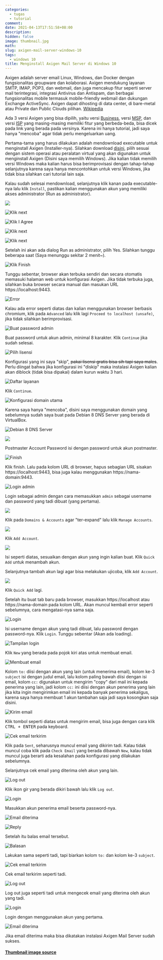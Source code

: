 ```yaml
---
categories:
  - tugas
  - tutorial
comment:
date: 2021-04-13T17:51:58+08:00
description:
hidden: false
image: thumbnail.jpg
math:
slug: axigen-mail-server-windows-10
tags:
  - windows 10
title: Menginstall Axigen Mail Server di Windows 10
---
```


Axigen adalah server email Linux, Windows, dan Docker dengan fungsionalitas groupware dan kolaborasi. Axigen mendukung layanan SMTP, IMAP, POP3, dan webmail, dan juga mencakup fitur seperti server mail terintegrasi, integrasi Antivirus dan Antispam, dan berbagai fungsionalitas mobile termasuk mobile-friendly webmail dan dukungan Exchange ActiveSync. Axigen dapat dihosting di data center, di bare-metal atau Private dan Public Clouds pilihan. [Wikipedia](https://en.wikipedia.org/wiki/Axigen)

Ada 3 versi Axigen yang bisa dipilih, yaitu versi [Business](https://www.axigen.com/mail-server/business/), versi [MSP](https://www.axigen.com/mail-server/msp/), dan versi [ISP](https://www.axigen.com/mail-server/isp/) yang masing-masing memiliki fitur yang berbeda-beda, bisa dicek pada link yang berada pada versinya. Karena ini hanya tutorial, jadi saya hanya "mencoba" agar tidak perlu mengeluarkan uang.

Pertama-tama yang harus dilakukan adalah mendownload executable untuk menginstall Axigen (Installer-nya). Silahkan download [disini](https://www.axigen.com/mail-server/download/), pilih sesuai dengan sistem operasi atau peralatan virtual yang akan digunakan untuk menginstall Axigen (Disini saya memilih Windows). Jika kalian tidak memilih versi Windows maka kalian harus bisa berimprovisasi dengan tahap-tahap selanjutnya karena saya hanya mencontohkan untuk versi Windows, jika tidak bisa silahkan cari tutorial lain saja.

Kalau sudah selesai mendownload, selanjutnya klik kanan pada executable-nya lalu klik `Install`, pastikan kalian menggunakan akun yang memiliki akses administrator (Run as administrator).

![](image001.jpg)

![Klik next](image002.jpg)

![Klik I Agree](image003.jpg)

![Klik next](image004.jpg)

![Klik next](image005.jpg)

Setelah ini akan ada dialog Run as administrator, pilih Yes. Silahkan tunggu beberapa saat (Saya menunggu sekitar 2 menit~).

![Klik Finish](image006.jpg)

Tunggu sebentar, browser akan terbuka sendiri dan secara otomatis memasuki halaman web untuk konfigurasi Axigen. Jika tidak terbuka juga, silahkan buka browser secara manual dan masukan URL https://localhost:9443.

![Error](image007.jpg)

Kalau ada error seperti diatas dan kalian menggunakan browser berbasis chromium, klik pada `Advanced` lalu klik lagi `Proceed to localhost (unsafe)`, jika tidak silahkan berimprovisasi.

![Buat password admin](image008.jpg)

Buat password untuk akun admin, minimal 8 karakter. Klik `Continue` jika sudah selesai.

![Pilih lisensi](image009.jpg)

Konfigurasi yang ini saya "skip", ~~pakai lisensi gratis bisa sih tapi saya males~~. Perlu diingat bahwa jika konfigurasi ini "diskip" maka instalasi Axigen kalian akan diblock (tidak bisa dipakai) dalam kurun waktu 3 hari.

![Daftar layanan](image010.jpg)

Klik `Continue`.

![Konfigurasi domain utama](image011.jpg)

Karena saya hanya "mencoba", disini saya menggunakan domain yang sebelumnya sudah saya buat pada Debian 8 DNS Server yang berada di VirtualBox.

![Debian 8 DNS Server](image012.jpg)

![](image013.jpg)

Postmaster Account Password isi dengan password untuk akun postmaster.

![Finish](image014.jpg)

Klik finish. Lalu pada kolom URL di browser, hapus sebagian URL sisakan https://localhost:9443, bisa juga kalau menggunakan https://nama-domain:9443.

![Login admin](image015.jpg)

Login sebagai admin dengan cara memasukkan `admin` sebagai username dan password yang tadi dibuat (yang pertama).

![](image016.jpg)

Klik pada `Domains & Accounts` agar "ter-expand" lalu klik `Manage Accounts`.

![](image017.jpg)

Klik `Add Account`.

![](image018.jpg)

Isi seperti diatas, sesuaikan dengan akun yang ingin kalian buat. Klik `Quick Add` untuk menambah akun.

Selanjutnya tambah akun lagi agar bisa melakukan ujicoba, klik `Add Account`.

![](image019.jpg)

Klik `Quick Add` lagi.

Setelah itu buat tab baru pada browser, masukkan https://localhost atau https://nama-domain pada kolom URL. Akan muncul kembali error seperti sebelumnya, cara mengatasi-nya sama saja.

![Login](image020.jpg)

Isi username dengan akun yang tadi dibuat, lalu password dengan password-nya. Klik `Login`. Tunggu sebentar (Akan ada loading).

![Tampilan login](image021.jpg)

Klik `New` yang berada pada pojok kiri atas untuk membuat email.

![Membuat email](image022.jpg)

Kolom `to:` diisi dengan akun yang lain (untuk menerima email), kolom ke-3 `subject` isi dengan judul email, lalu kolom paling bawah diisi dengan isi email, kolom `cc:` digunakan untuk mengirim "copy" dari mail ini kepada penerima yang lain, jadi kolom `cc:` ini diisi dengan akun penerima yang lain jika kita ingin mengirimkan email ini kepada banyak penerima sekaligus, karena saya hanya membuat 1 akun tambahan saja jadi saya kosongkan saja disini.

![Kirim email](image023.jpg)

Klik tombol seperti diatas untuk mengirim email, bisa juga dengan cara klik <kbd>CTRL + ENTER</kbd> pada keyboard.

![Cek email terkirim](image024.jpg)

Klik pada `Sent`, seharusnya muncul email yang dikirim tadi. Kalau tidak muncul coba klik pada `Check Email` yang berada dibawah `New`, kalau tidak muncul juga berarti ada kesalahan pada konfigurasi yang dilakukan sebelumnya.

Selanjutnya cek email yang diterima oleh akun yang lain.

![Log out](image025.jpg)

Klik ikon gir yang berada dikiri bawah lalu klik `Log out`.

![Login](image026.jpg)

Masukkan akun penerima email beserta password-nya.

![Email diterima](image027.jpg)

![Reply](image028.jpg)

Setelah itu balas email tersebut.

![Balasan](image029.jpg)

Lakukan sama seperti tadi, tapi biarkan kolom `to:` dan kolom ke-3 `subject`.

![Cek email terkirim](image030.jpg)

Cek email terkirim seperti tadi.

![Log out](image031.jpg)

Log out juga seperti tadi untuk mengecek email yang diterima oleh akun yang tadi.

![Login](image032.jpg)

Login dengan menggunakan akun yang pertama.

![Email diterima](image033.jpg)

Jika email diterima maka bisa dikatakan instalasi Axigen Mail Server sudah sukses.

#### [Thumbnail image source](https://www.zerochan.net/2137480)

